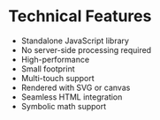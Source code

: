 <!-- > JSXGraph-Abbildung 6 -->

# Technical Features

- Standalone JavaScript library
- No server-side processing required
- High-performance
- Small footprint
- Multi-touch support
- Rendered with SVG or canvas
- Seamless HTML integration
- Symbolic math support